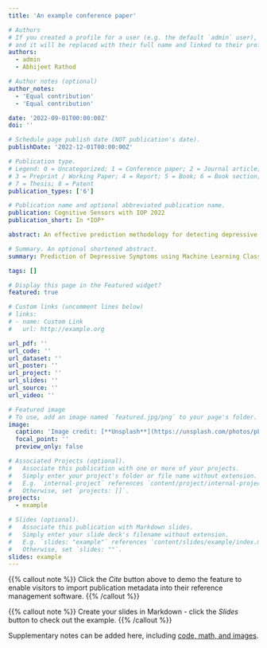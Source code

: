 ```yaml
---
title: 'An example conference paper'

# Authors
# If you created a profile for a user (e.g. the default `admin` user), write the username (folder name) here
# and it will be replaced with their full name and linked to their profile.
authors:
  - admin
  - Abhijeet Rathod

# Author notes (optional)
author_notes:
  - 'Equal contribution'
  - 'Equal contribution'

date: '2022-09-01T00:00:00Z'
doi: ''

# Schedule page publish date (NOT publication's date).
publishDate: '2022-12-01T00:00:00Z'

# Publication type.
# Legend: 0 = Uncategorized; 1 = Conference paper; 2 = Journal article;
# 3 = Preprint / Working Paper; 4 = Report; 5 = Book; 6 = Book section;
# 7 = Thesis; 8 = Patent
publication_types: ['6']

# Publication name and optional abbreviated publication name.
publication: Cognitive Sensors with IOP 2022
publication_short: In *IOP*

abstract: An effective prediction methodology for detecting depressive symptoms is crucial in today’s fast-paced modern world. Depression has become one of the most common forms of mental disorder in people all around the world due to a lack of awareness in society and even among healthcare professionals. Detecting depression at an early stage can help in taking preventive measures to cure the depression and also reduce the number of suicidal cases. With no single definitive test available to detect depression, numerous work has been proposed to use advanced machine learning algorithms to detect the signs of depression. The main objective of the chapter is to provide elementary components necessary to predict depression symptoms. Further, it aims on determining how different machine learning classifiers can be used to predict these symptoms in a person. This can be achieved by collecting data from social media texts, facial images, and audio-visual representations. To predict depressive symptoms we recommend using machine learning as a systematized and extensible approach. The evaluation metrics of different machine learning classifiers are used to choose the most efficient model for predicting depressive symptoms. In conclusion, we aim to find the best approach using machine learning models to find the most accurate method to predict the symptoms of depression and provide feedback on the pros and cons of using each of these classifiers. We aim to research how integrating machine learning with depression detection can be a major advancement in the field of mental healthcare.

# Summary. An optional shortened abstract.
summary: Prediction of Depressive Symptoms using Machine Learning Classifiers.

tags: []

# Display this page in the Featured widget?
featured: true

# Custom links (uncomment lines below)
# links:
# - name: Custom Link
#   url: http://example.org

url_pdf: ''
url_code: ''
url_dataset: ''
url_poster: ''
url_project: ''
url_slides: ''
url_source: ''
url_video: ''

# Featured image
# To use, add an image named `featured.jpg/png` to your page's folder.
image:
  caption: 'Image credit: [**Unsplash**](https://unsplash.com/photos/pLCdAaMFLTE)'
  focal_point: ''
  preview_only: false

# Associated Projects (optional).
#   Associate this publication with one or more of your projects.
#   Simply enter your project's folder or file name without extension.
#   E.g. `internal-project` references `content/project/internal-project/index.md`.
#   Otherwise, set `projects: []`.
projects:
  - example

# Slides (optional).
#   Associate this publication with Markdown slides.
#   Simply enter your slide deck's filename without extension.
#   E.g. `slides: "example"` references `content/slides/example/index.md`.
#   Otherwise, set `slides: ""`.
slides: example
---
```


{{% callout note %}}
Click the _Cite_ button above to demo the feature to enable visitors to import publication metadata into their reference management software.
{{% /callout %}}

{{% callout note %}}
Create your slides in Markdown - click the _Slides_ button to check out the example.
{{% /callout %}}

Supplementary notes can be added here, including [code, math, and images](https://wowchemy.com/docs/writing-markdown-latex/).
